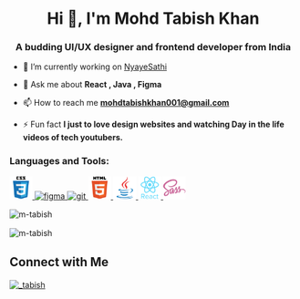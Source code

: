 <!DOCTYPE html>
<html lang="en">
<head>
    <meta charset="UTF-8">
    <meta name="viewport" content="width=device-width, initial-scale=1.0">
    
</head>
<body>
   <h1 align="center">Hi 👋, I'm Mohd Tabish Khan</h1>
<h3 align="center">A budding UI/UX designer and frontend developer from India</h3>

- 🔭 I’m currently working on [NyayeSathi](https://bit-counsel.github.io/nyaye_sathi/)

- 💬 Ask me about **React , Java , Figma**

- 📫 How to reach me **mohdtabishkhan001@gmail.com**

- ⚡ Fun fact **I just to love design websites and watching Day in the life videos of tech youtubers.**
 
<a href= "[![Peerlist](https://github-readme-badge.peerlist.io/api/tabish)](https://peerlist.io/tabish)" target="_blank" rel="noreferrer"></a>


<h3 align="left">Languages and Tools:</h3>
<p align="left"> <a href="https://www.w3schools.com/css/" target="_blank" rel="noreferrer"> <img src="https://raw.githubusercontent.com/devicons/devicon/master/icons/css3/css3-original-wordmark.svg" alt="css3" width="40" height="40"/> </a> <a href="https://www.figma.com/" target="_blank" rel="noreferrer"> <img src="https://www.vectorlogo.zone/logos/figma/figma-icon.svg" alt="figma" width="40" height="40"/> </a> <a href="https://git-scm.com/" target="_blank" rel="noreferrer"> <img src="https://www.vectorlogo.zone/logos/git-scm/git-scm-icon.svg" alt="git" width="40" height="40"/> </a> <a href="https://www.w3.org/html/" target="_blank" rel="noreferrer"> <img src="https://raw.githubusercontent.com/devicons/devicon/master/icons/html5/html5-original-wordmark.svg" alt="html5" width="40" height="40"/> </a> <a href="https://www.java.com" target="_blank" rel="noreferrer"> <img src="https://raw.githubusercontent.com/devicons/devicon/master/icons/java/java-original.svg" alt="java" width="40" height="40"/> </a> <a href="https://reactjs.org/" target="_blank" rel="noreferrer"> <img src="https://raw.githubusercontent.com/devicons/devicon/master/icons/react/react-original-wordmark.svg" alt="react" width="40" height="40"/> </a> <a href="https://sass-lang.com" target="_blank" rel="noreferrer"> <img src="https://raw.githubusercontent.com/devicons/devicon/master/icons/sass/sass-original.svg" alt="sass" width="40" height="40"/> </a> </p>

<p><img align="center" src="https://github-readme-stats.vercel.app/api/top-langs?username=m-tabish&show_icons=true&locale=en&layout=compact" alt="m-tabish" /></p>

<p><img align="center" src="https://github-readme-streak-stats.herokuapp.com/?user=m-tabish&" alt="m-tabish" /></p>
<h2>Connect with Me</h2>
<p align="left">
<a href="https://discord.gg/_tabish" target="blank"><img align="center" src="https://raw.githubusercontent.com/rahuldkjain/github-profile-readme-generator/master/src/images/icons/Social/discord.svg" alt="_tabish" height="30" width="40" /></a>
</p>

 
 
</body>
</html>
